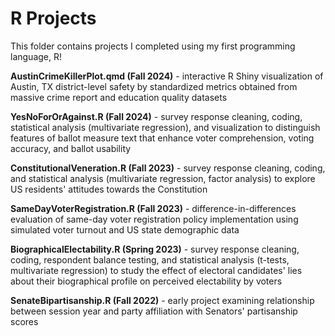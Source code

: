 # R Projects

This folder contains projects I completed using my first programming language, R!

**AustinCrimeKillerPlot.qmd (Fall 2024)** - interactive R Shiny visualization of Austin, TX district-level safety by standardized metrics obtained from massive crime report and education quality datasets

**YesNoForOrAgainst.R (Fall 2024)** - survey response cleaning, coding, statistical analysis (multivariate regression), and visualization to distinguish features of ballot measure text that enhance voter comprehension, voting accuracy, and ballot usability

**ConstitutionalVeneration.R (Fall 2023)** - survey response cleaning, coding, and statistical analysis (multivariate regression, factor analysis) to explore US residents' attitudes towards the Constitution

**SameDayVoterRegistration.R (Fall 2023)** - difference-in-differences evaluation of same-day voter registration policy implementation using simulated voter turnout and US state demographic data 

**BiographicalElectability.R (Spring 2023)** - survey response cleaning, coding, respondent balance testing, and statistical analysis (t-tests, multivariate regression) to study the effect of electoral candidates' lies about their biographical profile on perceived electability by voters

**SenateBipartisanship.R (Fall 2022)** - early project examining relationship between session year and party affiliation with Senators' partisanship scores
